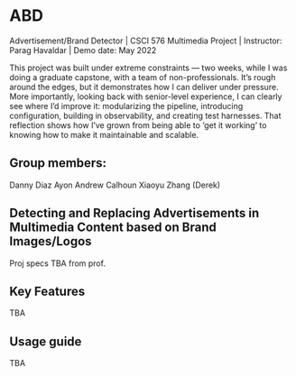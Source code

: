 # ABD
Advertisement/Brand Detector | CSCI 576 Multimedia Project | Instructor: Parag Havaldar | Demo date: May 2022

This project was built under extreme constraints — two weeks, while I was doing a graduate capstone, with a team of non-professionals. It’s rough around the edges, but it demonstrates how I can deliver under pressure. More importantly, looking back with senior-level experience, I can clearly see where I’d improve it: modularizing the pipeline, introducing configuration, building in observability, and creating test harnesses. That reflection shows how I’ve grown from being able to ‘get it working’ to knowing how to make it maintainable and scalable.

## Group members:
Danny Diaz Ayon
Andrew Calhoun
Xiaoyu Zhang (Derek)


## Detecting and Replacing Advertisements in Multimedia Content based on Brand Images/Logos
Proj specs TBA from prof.

## Key Features
TBA

## Usage guide
TBA
